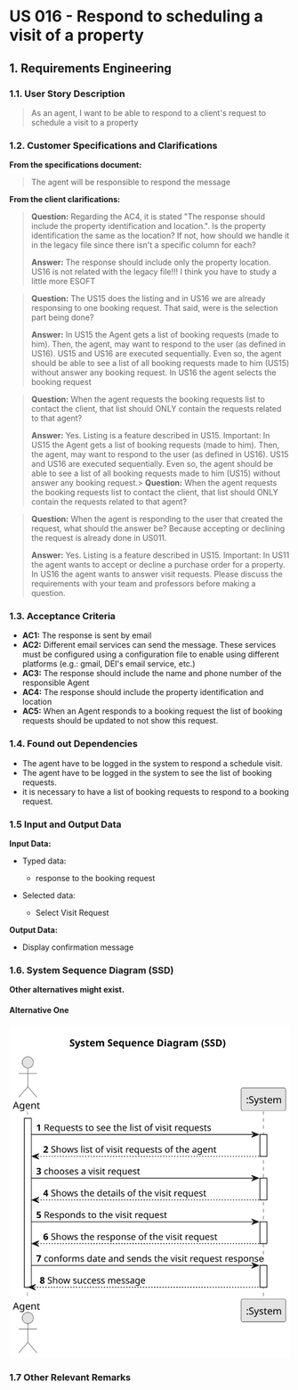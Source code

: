 # US 016 - Respond to scheduling a visit of a property

## 1. Requirements Engineering


### 1.1. User Story Description

> As an agent, I want to be able to respond to a client's request to schedule a visit to a property

### 1.2. Customer Specifications and Clarifications 


**From the specifications document:**

> The agent will be responsible to respond the message

**From the client clarifications:**

> **Question:** Regarding the AC4, it is stated "The response should include the property identification and location.".
> Is the property identification the same as the location? If not, how should we handle it in the legacy file since there
> isn't a specific column for each?
>
> **Answer:** The response should include only the property location.
> US16 is not related with the legacy file!!! I think you have to study a little more ESOFT

> **Question:** The US15 does the listing and in US16 we are already responsing to one booking request. That said, were is the selection part being done?
>
> **Answer:**  In US15 the Agent gets a list of booking requests (made to him). Then, the agent, may want to respond to
> the user (as defined in US16). US15 and US16 are executed sequentially. Even so, the agent should be able to see a list
> of all booking requests made to him (US15) without answer any booking request. In US16 the agent selects the booking request

> **Question:** When the agent requests the booking requests list to contact the client, that list should ONLY contain the requests related to that agent?
> 
> **Answer:** Yes. Listing is a feature described in US15.
> Important: In US15 the Agent gets a list of booking requests (made to him). Then, the agent, may want to respond to the 
> user (as defined in US16). US15 and US16 are executed sequentially. Even so, the agent should be able to see a list of all 
> booking requests made to him (US15) without answer any booking request.> **Question:** When the agent requests the booking requests list to contact the client, that list should ONLY contain the requests related to that agent?


> **Question:** When the agent is responding to the user that created the request, what should the answer be? Because accepting or declining the request is already done in US011.
>
> **Answer:** Yes. Listing is a feature described in US15.
Important:  In US11 the agent wants to accept or decline a purchase order for a property. In US16 the agent wants to answer visit requests.
>Please discuss the requirements with your team and professors before making a question.



### 1.3. Acceptance Criteria


* **AC1:** The response is sent by email
* **AC2:** Different email services can send the message. These services must be
  configured using a configuration file to enable using different platforms (e.g.:
  gmail, DEI's email service, etc.)
* **AC3:** The response should include the name and phone number of the responsible Agent
* **AC4:** The response should include the property identification and location
* **AC5:** When an Agent responds to a booking request the list of booking requests should be updated to not show this request.
### 1.4. Found out Dependencies

* The agent have to be logged in the system to respond a schedule visit.
* The agent have to be logged in the system to see the list of booking requests.
* it is necessary to have a list of booking requests to respond to a booking request.

### 1.5 Input and Output Data


**Input Data:**

* Typed data:
	* response to the booking request

* Selected data:
    * Select Visit Request

**Output Data:**

* Display confirmation message

### 1.6. System Sequence Diagram (SSD)

**Other alternatives might exist.**

#### Alternative One

![System Sequence Diagram - Alternative One](svg/us016-System-Sequence-Diagram-Alternative-One-System_Sequence_Diagram__SSD_.svg)

### 1.7 Other Relevant Remarks

